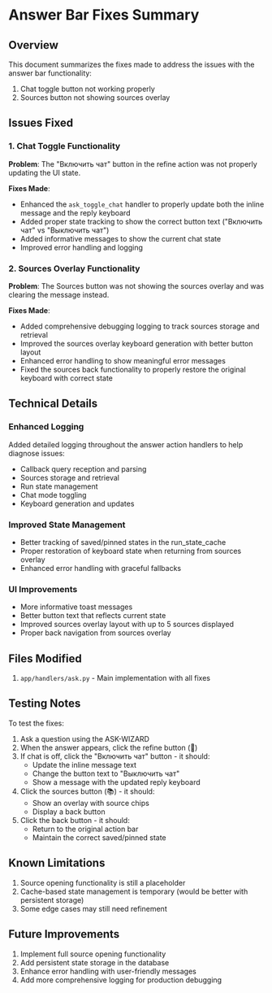 # Answer Bar Fixes Summary

## Overview
This document summarizes the fixes made to address the issues with the answer bar functionality:

1. Chat toggle button not working properly
2. Sources button not showing sources overlay

## Issues Fixed

### 1. Chat Toggle Functionality
**Problem**: The "Включить чат" button in the refine action was not properly updating the UI state.

**Fixes Made**:
- Enhanced the `ask_toggle_chat` handler to properly update both the inline message and the reply keyboard
- Added proper state tracking to show the correct button text ("Включить чат" vs "Выключить чат")
- Added informative messages to show the current chat state
- Improved error handling and logging

### 2. Sources Overlay Functionality
**Problem**: The Sources button was not showing the sources overlay and was clearing the message instead.

**Fixes Made**:
- Added comprehensive debugging logging to track sources storage and retrieval
- Improved the sources overlay keyboard generation with better button layout
- Enhanced error handling to show meaningful error messages
- Fixed the sources back functionality to properly restore the original keyboard with correct state

## Technical Details

### Enhanced Logging
Added detailed logging throughout the answer action handlers to help diagnose issues:
- Callback query reception and parsing
- Sources storage and retrieval
- Run state management
- Chat mode toggling
- Keyboard generation and updates

### Improved State Management
- Better tracking of saved/pinned states in the run_state_cache
- Proper restoration of keyboard state when returning from sources overlay
- Enhanced error handling with graceful fallbacks

### UI Improvements
- More informative toast messages
- Better button text that reflects current state
- Improved sources overlay layout with up to 5 sources displayed
- Proper back navigation from sources overlay

## Files Modified

1. `app/handlers/ask.py` - Main implementation with all fixes

## Testing Notes

To test the fixes:
1. Ask a question using the ASK-WIZARD
2. When the answer appears, click the refine button (🔁)
3. If chat is off, click the "Включить чат" button - it should:
   - Update the inline message text
   - Change the button text to "Выключить чат"
   - Show a message with the updated reply keyboard
4. Click the sources button (📚) - it should:
   - Show an overlay with source chips
   - Display a back button
5. Click the back button - it should:
   - Return to the original action bar
   - Maintain the correct saved/pinned state

## Known Limitations

1. Source opening functionality is still a placeholder
2. Cache-based state management is temporary (would be better with persistent storage)
3. Some edge cases may still need refinement

## Future Improvements

1. Implement full source opening functionality
2. Add persistent state storage in the database
3. Enhance error handling with user-friendly messages
4. Add more comprehensive logging for production debugging